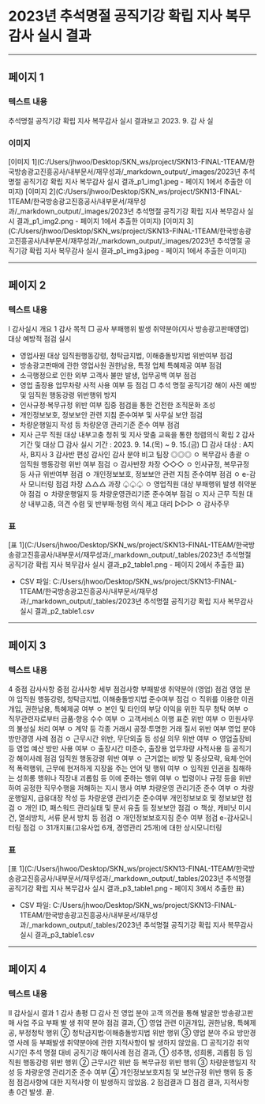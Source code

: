 # 2023년 추석명절 공직기강 확립 지사 복무감사 실시 결과

---

## 페이지 1
### 텍스트 내용
추석명절 공직기강 확립
지사 복무감사 실시 결과보고
2023. 9.
감  사  실
### 이미지
[이미지 1](C:/Users/jhwoo/Desktop/SKN_ws/project/SKN13-FINAL-1TEAM/한국방송광고진흥공사/내부문서/재무성과/_markdown_output/_images/2023년 추석명절 공직기강 확립 지사 복무감사 실시 결과_p1_img1.jpeg - 페이지 1에서 추출한 이미지)
[이미지 2](C:/Users/jhwoo/Desktop/SKN_ws/project/SKN13-FINAL-1TEAM/한국방송광고진흥공사/내부문서/재무성과/_markdown_output/_images/2023년 추석명절 공직기강 확립 지사 복무감사 실시 결과_p1_img2.png - 페이지 1에서 추출한 이미지)
[이미지 3](C:/Users/jhwoo/Desktop/SKN_ws/project/SKN13-FINAL-1TEAM/한국방송광고진흥공사/내부문서/재무성과/_markdown_output/_images/2023년 추석명절 공직기강 확립 지사 복무감사 실시 결과_p1_img3.jpeg - 페이지 1에서 추출한 이미지)

---

## 페이지 2
### 텍스트 내용
Ⅰ
 감사실시 개요
 1  감사 목적
 □ 공사 부패행위 발생 취약분야(지사 방송광고판매영업) 대상 예방적 점검 실시
   - 영업사원 대상 임직원행동강령, 청탁금지법, 이해충돌방지법 위반여부 점검
   - 방송광고판매에 관한 영업사원 권한남용, 특정 업체 특혜제공 여부 점검
   - 소극행정으로 인한 외부 고객사 불만 발생, 업무공백 여부 점검
   - 영업 출장용 업무차량 사적 사용 여부 등 점검
 □ 추석 명절 공직기강 해이 사전 예방 및 임직원 행동강령 위반행위 방지
   - 인사규정·복무규정 위반 여부 집중 점검을 통한 건전한 조직문화 조성
   - 개인정보보호, 정보보안 관련 지침 준수여부 및 사무실 보안 점검
   - 차량운행일지 작성 등 차량운영 관리기준 준수 여부 점검
   - 지사 근무 직원 대상 내부고충 청취 및 지사 맞춤 교육을 통한 청렴의식 확립
 2  감사 기간 및 대상 
 □ 감사 실시 기간 : 2023. 9. 14.(목) ~ 9. 15.(금)
 □ 감사 대상 : A지사, B지사
 3  감사반 편성
감사인
감사 분야
비고
팀장 ◎◎◎
ㅇ 복무감사 총괄
ㅇ 임직원 행동강령 위반 여부 점검
ㅇ 감사반장
차장 ◇◇◇
ㅇ 인사규정, 복무규정 등 사규 위반여부 점검
ㅇ 개인정보보호, 정보보안 관련 지침 준수여부 점검
ㅇ e-감사 모니터링 점검
차장 △△△
과장 ♤♤♤
ㅇ 영업직원 대상 부패행위 발생 취약분야 점검
ㅇ 차량운행일지 등 차량운영관리기준 준수여부 점검
ㅇ 지사 근무 직원 대상 내부고충, 의견 수렴 및
   반부패·청렴 의식 제고
대리 ▷▷▷
ㅇ 감사주무
### 표
[표 1](C:/Users/jhwoo/Desktop/SKN_ws/project/SKN13-FINAL-1TEAM/한국방송광고진흥공사/내부문서/재무성과/_markdown_output/_tables/2023년 추석명절 공직기강 확립 지사 복무감사 실시 결과_p2_table1.png - 페이지 2에서 추출한 표)
- CSV 파일: C:/Users/jhwoo/Desktop/SKN_ws/project/SKN13-FINAL-1TEAM/한국방송광고진흥공사/내부문서/재무성과/_markdown_output/_tables/2023년 추석명절 공직기강 확립 지사 복무감사 실시 결과_p2_table1.csv

---

## 페이지 3
### 텍스트 내용
4  중점 감사사항
중점 감사사항
세부 점검사항
부패발생 
취약분야
(영업)
점검
영업 분야
임직원 행동강령,
청탁금지법,
이해충돌방지법
준수여부 점검
ㅇ 직위를 이용한 이권 개입, 권한남용, 특혜제공 여부
ㅇ 본인 및 타인의 부당 이익을 위한 직무 청탁 여부
ㅇ 직무관련자로부터 금품·향응 수수 여부
ㅇ 고객서비스 이행 표준 위반 여부
ㅇ 민원사무의 불성실 처리 여부
ㅇ 계약 등 각종 거래시 공정·투명한 거래 질서 위반 여부
영업 분야
방만경영
사례 점검
ㅇ 근무시간 위반, 무단외출 등 성실 의무 위반 여부
ㅇ 영업출장비 등 영업 예산 방만 사용 여부
ㅇ 출장시간 미준수, 출장용 업무차량 사적사용 등
공직기강 
해이사례
점검
임직원 행동강령
 위반 여부
ㅇ 근거없는 비방 및 중상모략, 육체·언어적 폭력행위,
   근무에 현저하게 지장을 주는 언어 및 행위 여부
ㅇ 임직원 인권을 침해하는 성희롱 행위나 직장내 괴롭힘 등
   이에 준하는 행위 여부
ㅇ 법령이나 규정 등을 위반하여 공정한 직무수행을 
   저해하는 지시 행사 여부
차량운영 관리기준 
준수 여부
ㅇ 차량운행일지, 급유대장 작성 등 차량운영 관리기준 준수여부
개인정보보호 및
정보보안 점검
ㅇ 개인 ID, 패스워드 관리실태 및 문서 유출 등 정보보안 점검
ㅇ 책상, 캐비닛 미시건, 열쇠방치, 서류 문서 방치 등 점검
ㅇ 개인정보보호지침 준수 여부 점검
e-감사모니터링 점검
ㅇ 31개지표(고유사업 6개, 경영관리 25개)에 대한 상시모니터링
### 표
[표 1](C:/Users/jhwoo/Desktop/SKN_ws/project/SKN13-FINAL-1TEAM/한국방송광고진흥공사/내부문서/재무성과/_markdown_output/_tables/2023년 추석명절 공직기강 확립 지사 복무감사 실시 결과_p3_table1.png - 페이지 3에서 추출한 표)
- CSV 파일: C:/Users/jhwoo/Desktop/SKN_ws/project/SKN13-FINAL-1TEAM/한국방송광고진흥공사/내부문서/재무성과/_markdown_output/_tables/2023년 추석명절 공직기강 확립 지사 복무감사 실시 결과_p3_table1.csv

---

## 페이지 4
### 텍스트 내용
Ⅱ
 감사실시 결과
 1  감사 총평
 □ 감사 전 영업 분야 고객 의견을 통해 발굴한 방송광고판매 사업 주요 부패 발
생 취약 분야 점검 결과, 
  ① 영업 관련 이권개입, 권한남용, 특혜제공, 부정청탁 행위
  ② 청탁금지법·이해충돌방지법 위반 행위
  ③ 영업 분야 주요 방만경영 사례 등 부패발생 취약분야에 관한 지적사항이 발
생하지 않았음.
 □ 공직기강 취약 시기인 추석 명절 대비 공직기강 해이사례 점검 결과, 
  ① 성추행, 성희롱, 괴롭힘 등 임직원 행동강령 위반 행위
  ② 근무시간 위반 등 복무규정 위반 행위
  ③ 차량운행일지 작성 등 차량운영 관리기준 준수 여부
  ④ 개인정보보호지침 및 보안규정 위반 행위 등 중점 점검사항에 대한 지적사항
이 발생하지 않았음.
 2  점검결과
 □ 점검 결과, 지적사항 총 0건 발생.  끝.